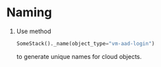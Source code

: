 # Naming

1. Use method
    ```python
    SomeStack()._name(object_type="vm-aad-login")
    ```
    to generate unique names for cloud objects.

